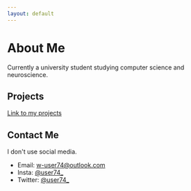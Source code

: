 ```yaml
---
layout: default
---
```


# About Me

Currently a university student studying computer science and neuroscience.




## Projects

[Link to my projects](./projects/)

## Contact Me

I don't use social media.

* Email: w-user74@outlook.com
* Insta: [@user74\_](https://www.instagram.com/user74_/)
* Twitter: [@user74\_](https://twitter.com/user74_/)
